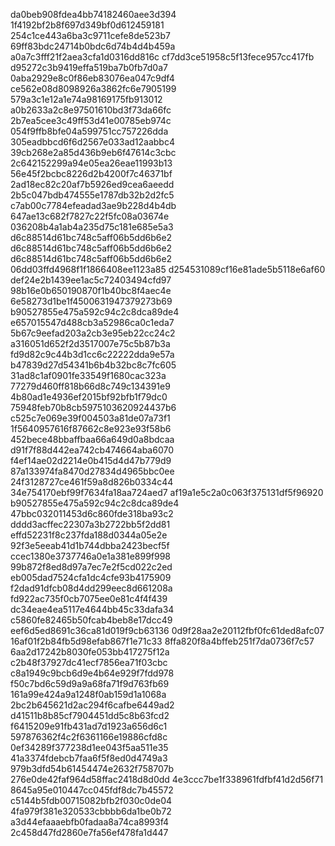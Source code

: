 da0beb908fdea4bb74182460aee3d394
1f4192bf2b8f697d349bf0d612459181
254c1ce443a6ba3c9711cefe8de523b7
69ff83bdc24714b0bdc6d74b4d4b459a
a0a7c3fff21f2aea3cfa1d0316dd816c
cf7dd3ce51958c5f13fece957cc417fb
d95272c3b9419effa519ba7b0fb7d0a7
0aba2929e8c0f86eb83076ea047c9df4
ce562e08d8098926a3862fc6e7905199
579a3c1e12a1e74a98169175fb913012
a0b2633a2c8e97501610bd3f73da66fc
2b7ea5cee3c49ff53d41e00785eb974c
054f9ffb8bfe04a599751cc757226dda
305eadbbcd6f6d2567e033ad12aabbc4
39cb268e2a85d436b9eb6f47614c3cbc
2c642152299a94e05ea26eae11993b13
56e45f2bcbc8226d2b4200f7c46371bf
2ad18ec82c20af7b5926ed9cea6aeedd
2b5c047bdb474555e1787db32b2d2fc5
c7ab00c7784efeadad3ae9b228d4b4db
647ae13c682f7827c22f5fc08a03674e
036208b4a1ab4a235d75c181e685e5a3
d6c88514d61bc748c5aff06b5dd6b6e2
d6c88514d61bc748c5aff06b5dd6b6e2
d6c88514d61bc748c5aff06b5dd6b6e2
06dd03ffd4968f1f1866408ee1123a85
d254531089cf16e81ade5b5118e6af60
def24e2b1439ee1ac5c72403494cfd97
98b16e0b650190870f1b40bc8f4aec4e
6e58273d1be1f4500631947379273b69
b90527855e475a592c94c2c8dca89de4
e657015547d488cb3a52986ca0c1eda7
5b67c9eefad203a2cb3e95eb22cc24c2
a316051d652f2d3517007e75c5b87b3a
fd9d82c9c44b3d1cc6c22222dda9e57a
b47839d27d54341b6b4b32bc8c7fc605
31ad8c1af0901fe33549f1680cac323a
77279d460ff818b66d8c749c134391e9
4b80ad1e4936ef2015bf92bfb1f79dc0
75948feb70b8cb5975103620924437b6
c525c7e069e39f004503a81de07a73f1
1f5640957616f87662c8e923e93f58b6
452bece48bbaffbaa66a649d0a8bdcaa
d91f7f88d442ea742cb474664aba6070
f4ef14ae02d2214e0b415d4d47b779d9
87a133974fa8470d27834d4965bbc0ee
24f3128727ce461f59a8d826b0334c44
34e754170ebf99f7634fa18aa724aed7
af19a1e5c2a0c063f375131df5f96920
b90527855e475a592c94c2c8dca89de4
47bbc032011453d6c860fde318ba93c2
dddd3acffec22307a3b2722bb5f2dd81
effd52231f8c237fda188d0344a05e2e
92f3e5eeab41d1b744dbba2423becf5f
ccec1380e3737746a0e1a381e899f998
99b872f8ed8d97a7ec7e2f5cd022c2ed
eb005dad7524cfa1dc4cfe93b4175909
f2dad91dfcb08d4dd299eec8d661208a
fd922ac735f0cb7075ee0e81c4f4f439
dc34eae4ea5117e4644bb45c33dafa34
c5860fe82465b50fcab4beb8e17dcc49
eef6d5ed8691c36ca81d019f9cb63136
0d9f28aa2e20112fbf0fc61ded8afc07
16af01f2b84fb5d98efab867f1e71c33
8ffa820f8a4bffeb251f7da0736f7c57
6aa2d17242b8030fe053bb417275f12a
c2b48f37927dc41ecf7856ea71f03cbc
c8a1949c9bcb6d9e4b64e929f7fdd978
f50c7bd6c59d9a9a68fa71f9d763fb69
161a99e424a9a1248f0ab159d1a1068a
2bc2b645621d2ac294f6cafbe6449ad2
d41511b8b85cf7904451dd5c8b63fcd2
f6415209e91fb431ad7d1923a656d6c1
597876362f4c2f6361166e19886cfd8c
0ef34289f377238d1ee043f5aa511e35
41a3374fdebcb7faa6f5f8ed0d4749a3
979b3dfd54b61454474e2632f758707b
276e0de42faf964d58ffac2418d8d0dd
4e3ccc7be1f338961fdfbf41d2d56f71
8645a95e010447cc045fdf8dc7b45572
c5144b5fdb00715082bfb2f030c0de04
4fa979f381e320533cbbbb6da1be0b72
a3d44efaaaebfb0fadaa8a74ca8993f4
2c458d47fd2860e7fa56ef478fa1d447

